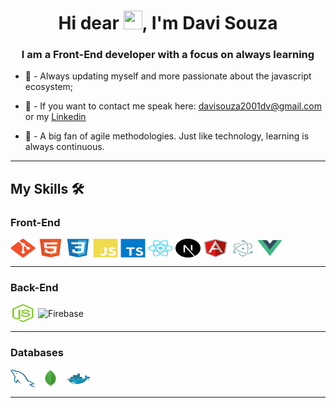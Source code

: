 <h1 align="center">Hi dear <img src="https://raw.githubusercontent.com/kaueMarques/kaueMarques/master/hi.gif" width="30px" height="30px">, I'm Davi Souza</h1>
<h3 align="center">I am a Front-End developer with a focus on always learning</h3>


- 📕 - Always updating myself and more passionate about the javascript ecosystem;

- 💬 - If you want to contact me speak here: davisouza2001dv@gmail.com  or my <a href="https://www.linkedin.com/in/davi-souza2001/"> Linkedin </a>

- 🚀 - A big fan of agile methodologies. Just like technology, learning is always continuous.

<hr>

## My Skills 🛠
<!--
<p align="center">
  <img alt="Git" src="https://img.shields.io/badge/git%20-%23F05556.svg?&style=for-the-badge&logo=git&logoColor=white"/>
  <img alt="javascript" src="https://img.shields.io/badge/JavaScript-323330?style=for-the-badge&logo=javascript&logoColor=F7DF1E"/> 
  <img alt="HTML" src="https://img.shields.io/badge/HTML5-E34F26?style=for-the-badge&logo=html5&logoColor=white"/>
  <img alt="CSS" src="https://img.shields.io/badge/CSS3-1572B6?style=for-the-badge&logo=css3&logoColor=white"/>	
  <img alt="Typecript" src="https://img.shields.io/badge/TypeScript-007ACC?style=for-the-badge&logo=typescript&logoColor=white"/>
  <img alt="React" src="https://img.shields.io/badge/-React-black?style=flat-square&logo=react" width="83px"/>
  <img alt="ReactNative" src="https://img.shields.io/badge/-ReactNative-black?style=flat-square&logo=react" width="130px"/>
  <img alt="Next" src="https://img.shields.io/badge/-Next-black?style=flat-square&logo=react" width="73px"/>
  <img alt="Angular" src="https://img.shields.io/badge/-Angular-black?style=flat-square&logo=angular" width="93px"/>
  <img alt="Electron" src="https://img.shields.io/badge/-Electron-black?style=flat-square&logo=electron" width="98px"/>
  <img alt="Vue" src="https://img.shields.io/badge/-Vue-black?style=flat-square&logo=vue" width="43px"/>
  <img alt="Node" src="https://img.shields.io/badge/-Nodejs-black?style=flat-square&logo=Node.js" width="90px"/>
  <img alt="Firebase" src="https://img.shields.io/badge/-Firebase-black?style=flat-square&logo=firebase" width="98px"/>
  <br>
</p>
-->
### Front-End

<div>
<img align="center" alt="-Js" height="30" width="40" src="https://raw.githubusercontent.com/devicons/devicon/master/icons/git/git-plain.svg">
<img align="center" alt="-HTML" height="30" width="40" src="https://raw.githubusercontent.com/devicons/devicon/master/icons/html5/html5-original.svg">
<img align="center" alt="-CSS" height="30" width="40" src="https://raw.githubusercontent.com/devicons/devicon/master/icons/css3/css3-original.svg">
<img align="center" alt="-Js" height="30" width="40" src="https://raw.githubusercontent.com/devicons/devicon/master/icons/javascript/javascript-plain.svg">
<img align="center" alt="-CSS" height="30" width="40" src="https://raw.githubusercontent.com/devicons/devicon/master/icons/typescript/typescript-original.svg">
<img align="center" alt="-CSS" height="30" width="40" src="https://raw.githubusercontent.com/devicons/devicon/master/icons/react/react-original.svg">
<img align="center" alt="-CSS" height="30" width="40" src="https://raw.githubusercontent.com/devicons/devicon/master/icons/nextjs/nextjs-original.svg">
<img align="center" alt="-CSS" height="30" width="40" src="https://raw.githubusercontent.com/devicons/devicon/master/icons/angularjs/angularjs-original.svg">
<img align="center" alt="-CSS" height="30" width="40" src="https://raw.githubusercontent.com/devicons/devicon/master/icons/electron/electron-original.svg">
<img align="center" alt="-CSS" height="30" width="40" src="https://raw.githubusercontent.com/devicons/devicon/master/icons/vuejs/vuejs-original.svg">
<br>
<hr>
  
### Back-End
  
<img align="center" alt="-CSS" height="30" width="40" src="https://raw.githubusercontent.com/devicons/devicon/master/icons/nodejs/nodejs-original.svg">
<img align="center" alt="Firebase" src="https://img.shields.io/badge/-Firebase-black?style=flat-square&logo=firebase" width="98px" height="30px"/>

<br>
<hr>
 
### Databases
  
<img align="center" alt="-CSS" height="30" width="40" src="https://raw.githubusercontent.com/devicons/devicon/master/icons/mysql/mysql-original.svg"> 
<img align="center" alt="-CSS" height="30" width="40" src="https://raw.githubusercontent.com/devicons/devicon/master/icons/mongodb/mongodb-original.svg"> 
<img align="center" alt="-CSS" height="30" width="40" src="https://raw.githubusercontent.com/devicons/devicon/master/icons/docker/docker-original.svg">



</div>

<!-- <hr>
<div style="display: inline_block">
<img height="180em" src="https://github-readme-stats.vercel.app/api?username=davi-souza2001&&show_icons=true&title_color=ffffff&icon_color=bb2acf&text_color=daf7dc&bg_color=151515" alt="davi-souza2001"/> <img height="180em" src="https://github-readme-stats.vercel.app/api/top-langs/?username=davi-souza2001&layout=compact&langs_count=16&theme=dracula"/> -->
 
 <hr>
</div>
